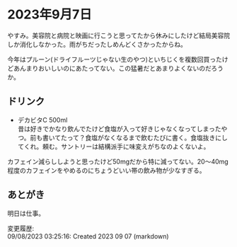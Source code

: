 # 2023年9月7日

やすみ。美容院と病院と映画に行こうと思ってたから休みにしたけど結局美容院しか消化しなかった。雨がちだったしめんどくさかったからね。

今年はプルーン(ドライフルーツじゃない生のやつ)といちじくを複数回買ったけどあんまりおいしいのにあたってない。この猛暑だとあまりよくないのだろうか。

## ドリンク

- デカビタC 500ml  
昔は好きでかなり飲んでたけど食塩が入って好きじゃなくなってしまったやつ。前も書いてたって？食塩がなくなるまで飲むたびに書く。食塩抜きにしてくれ。頼む。サントリーは結構派手に味変えがちなのよくないよ。

カフェイン減らししようと思ったけど50mgだから特に減ってない。20～40mg程度のカフェインをやめるのにちょうどいい帯の飲み物が少なすぎる。

## あとがき

明日は仕事。

変更履歴:  
09/08/2023 03:25:16: Created 2023 09 07 (markdown)  
